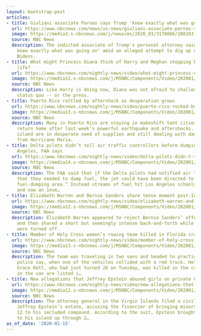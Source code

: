 ```yaml
---
layout: bootstrap-post
articles:
- title: Giuliani associate Parnas says Trump 'knew exactly what was going on'
  url: https://www.nbcnews.com/news/us-news/giuliani-associate-parnas-says-trump-knew-exactly-what-was-going-n1116731
  image: https://media3.s-nbcnews.com/j/newscms/2020_03/3170066/200103-lev-parnas-ew-1244p_734371304f7d31b8963803b9ebd2ff61.nbcnews-fp-1200-630.jpg
  source: NBC News
  description: The indicted associate of Trump's personal attorney said that "Trump
    knew exactly what was going on" amid an alleged attempt to dig up dirt on the
    Bidens.
- title: What might Princess Diana think of Harry and Meghan stepping back from royal
    life?
  url: https://www.nbcnews.com/nightly-news/video/what-might-princess-diana-think-of-harry-and-meghan-stepping-back-from-royal-life-76843589629
  image: https://media11.s-nbcnews.com/j/MSNBC/Components/Video/202001/nn_ksi_royal_fam_fallout_diana_legacy_200115_1920x1080.nbcnews-fp-1200-630.jpg
  source: NBC News
  description: Like Harry is doing now, Diana was not afraid to challenge the Royal
    status quo -- or the press.
- title: Puerto Rico rattled by aftershock as desperation grows
  url: https://www.nbcnews.com/nightly-news/video/puerto-rico-rocked-by-another-powerful-earthquake-as-desperation-grows-76844101654
  image: https://media13.s-nbcnews.com/j/MSNBC/Components/Video/202001/nn_ggu_puerto_rico_quakes_rescues_200115_1579132357246.nbcnews-fp-1200-630.jpg
  source: NBC News
  description: Many in Puerto Rico are staying in makeshift tent cities — afraid to
    return home after last week’s powerful earthquake and aftershocks. Parts of the
    island are in desperate need of supplies and still dealing with damaged infrastructure
    from Hurricane Maria.
- title: Delta pilots didn’t tell air traffic controllers before dumping fuel in Los
    Angeles, FAA says
  url: https://www.nbcnews.com/nightly-news/video/delta-pilots-didn-t-tell-air-traffic-controllers-before-dumping-fuel-in-los-angeles-faa-says-76842053756
  image: https://media14.s-nbcnews.com/j/MSNBC/Components/Video/202001/nn_mal_plane_dumps_fuel_on_schools_200115_1920x1080.nbcnews-fp-1200-630.jpg
  source: NBC News
  description: The FAA said that if the Delta pilots had notified air traffic controllers
    that they needed to dump fuel, the jet could have been directed to an “appropriate
    fuel-dumping area.” Instead streams of fuel hit Los Angeles schools and neighborhoods
    and now an inve…
- title: Elizabeth Warren and Bernie Sanders share tense moment post-Iowa debate
  url: https://www.nbcnews.com/nightly-news/video/elizabeth-warren-and-bernie-sanders-share-tense-moment-post-iowa-debate-76841029893
  image: https://media12.s-nbcnews.com/j/MSNBC/Components/Video/202001/nn_gbe_sanders_warren_200115.nbcnews-fp-1200-630.jpg
  source: NBC News
  description: Elizabeth Warren appeared to reject Bernie Sanders’ offer of a handshake
    and then shared a short but seemingly intense back-and-forth while their microphones
    were turned off.
- title: Member of Holy Cross women’s rowing team killed in Florida crash
  url: https://www.nbcnews.com/nightly-news/video/member-of-holy-cross-women-s-rowing-team-killed-in-florida-crash-76840517905
  image: https://media13.s-nbcnews.com/j/MSNBC/Components/Video/202001/nn_ksa_deadly_rowing_team_van_crash_200115_1920x1080.nbcnews-fp-1200-630.jpg
  source: NBC News
  description: The team was traveling in two vans and headed to practice in Florida,
    police say, when one of the vehicles collided with a red truck. Holy Cross student
    Grace Rett, who had just turned 20 on Tuesday, was killed in the crash. Six others
    in the van are listed i…
- title: New allegations that Jeffrey Epstein abused girls on private Caribbean island
  url: https://www.nbcnews.com/nightly-news/video/new-allegations-that-jeffrey-epstein-abused-girls-on-private-caribbean-island-76842565787
  image: https://media12.s-nbcnews.com/j/MSNBC/Components/Video/202001/nn_sgo_epstein_virgin_islands_200115_1920x1080.nbcnews-fp-1200-630.jpg
  source: NBC News
  description: The attorney general in the Virgin Islands filed a civil suit against
    Jeffrey Epstein’s estate, accusing the financier of bringing minors as young as
    12 to his secluded compound. According to the suit, Epstein brought underage girls
    to his island up through 2…
as_of_date: '2020-01-15'
---
```


